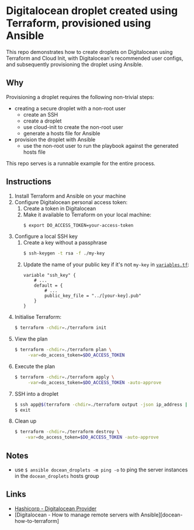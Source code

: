 # Digitalocean droplet created using Terraform, provisioned using Ansible

This repo demonstrates how to create droplets on Digitalocean using Terraform
and Cloud Init, with Digitalocean's recommended user configs, and subsequently
provisioning the droplet using Ansible.

## Why

Provisioning a droplet requires the following non-trivial steps:

- creating a secure droplet with a non-root user
  - create an SSH
  - create a droplet
  - use cloud-init to create the non-root user
  - generate a hosts file for Ansible
- provision the droplet with Ansible
  - use the non-root user to run the playbook against the generated hosts file

This repo serves is a runnable example for the entire process.

## Instructions

1. Install Terraform and Ansible on your machine
2. Configure Digitalocean personal access token:
   1. Create a token in Digitalocean
   2. Make it available to Terraform on your local machine:
      ```bash
      $ export DO_ACCESS_TOKEN=your-access-token
      ```
3. Configure a local SSH key
   1. Create a key without a passphrase
      ```bash
      $ ssh-keygen -t rsa -f ./my-key
      ```
   2. Update the name of your public key if it's not `my-key` in
      [`variables.tf`](./variables.tf):
      ```hcl
      variable "ssh_key" {
          # ...
          default = {
              # ...
              public_key_file = "../[your-key].pub"
          }
      }
      ```
4. Initialise Terraform:
   ```bash
   $ terraform -chdir=./terraform init
   ```
5. View the plan
   ```bash
   $ terraform -chdir=./terraform plan \
        -var=do_access_token=$DO_ACCESS_TOKEN
   ```
6. Execute the plan
   ```bash
   $ terraform -chdir=./terraform apply \
        -var=do_access_token=$DO_ACCESS_TOKEN -auto-approve
   ```
7. SSH into a droplet
   ```bash
   $ ssh app@$(terraform -chdir=./terraform output -json ip_address | jq -r '.[0]') -i ./terraform/my-key
   $ exit
   ```
8. Clean up
   ```bash
   $ terraform -chdir=./terraform destroy \
       -var=do_access_token=$DO_ACCESS_TOKEN -auto-approve
   ```

## Notes

- use `$ ansible docean_droplets -m ping -o` to ping the server instances in the
  `docean_droplets` hosts group

## Links

- [Hashicorp - Digitalocean Provider][hashi-docean-provider]
- [Digitalocean - How to manage remote servers with Ansible][docean-how-to-terraform]

<!-- Links -->

[hashi-docean-provider]: https://learn.hashicorp.com/tutorials/terraform/digitalocean-provider?in=terraform/applications "Terraform - Digitalocean Provider"
[docean-manage-remote-servers-ansible]: https://www.digitalocean.com/community/tutorial_series/how-to-manage-remote-servers-with-ansible "Digitalocean - How to use Terraform with Digitalocean"

